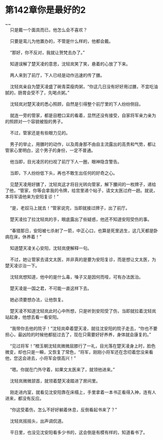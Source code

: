 # 第142章你是最好的2
~~<br>&nbsp;&nbsp;&nbsp;&nbsp;只是戴一个面具而已，他怎么会不喜欢？<br><br>&nbsp;&nbsp;&nbsp;&nbsp;只要是鸾儿为他置办的，不管是什么样的，他都会戴。<br><br>&nbsp;&nbsp;&nbsp;&nbsp;“那好，你不反对，我就让贺梵去办了。”<br><br>&nbsp;&nbsp;&nbsp;&nbsp;知道误解了楚天凌的意思，沈轻岚笑了笑，悬着的心放了下来。<br><br>&nbsp;&nbsp;&nbsp;&nbsp;两人来到了前厅，下人已经是动作迅速的传了膳。<br><br>&nbsp;&nbsp;&nbsp;&nbsp;沈轻岚亲自为楚天凌盛了碗青菜瘦肉粥，“你这几日没有好好用过膳，不宜吃油腻的，肠胃会受不了，先喝点粥。”<br><br>&nbsp;&nbsp;&nbsp;&nbsp;沈轻岚对楚天凌的悉心照顾，自然是引得整个前厅里的下人纷纷侧目。<br><br>&nbsp;&nbsp;&nbsp;&nbsp;就连一旁的管家，都是目瞪口呆的看着，显然还没有接受，自家将军亲力亲为的照顾对一个容貌被毁的男子。<br><br>&nbsp;&nbsp;&nbsp;&nbsp;不过，管家还是有些眼力见的。<br><br>&nbsp;&nbsp;&nbsp;&nbsp;男子的举止，用膳时的动作，以及周身那不由自主流露出的高贵和气势，都让管家心里明白，这个男子的身份，一定不普通。<br><br>&nbsp;&nbsp;&nbsp;&nbsp;他当即，目光凌厉的扫视了前厅下人一圈，眼神隐含警告。<br><br>&nbsp;&nbsp;&nbsp;&nbsp;当即，下人纷纷低下头，再也不敢生出任何的好奇之心。<br><br>&nbsp;&nbsp;&nbsp;&nbsp;见楚天凌用好膳了，沈轻岚这才将目光转向管家，解下腰间的一枚牌子，递给了他，“管家，你等会拿我的令牌，给宫里递个帖子，请文太医过府一趟。就说，本将军请他来为安阳复诊！”<br><br>&nbsp;&nbsp;&nbsp;&nbsp;“是，老奴马上就去！”管家说完，当即就接过牌子，出了前厅。<br><br>&nbsp;&nbsp;&nbsp;&nbsp;楚天凌拉了拉沈轻岚的手，眼底露出了些疑惑，他还不知道安阳受伤的事。<br><br>&nbsp;&nbsp;&nbsp;&nbsp;“春猎那日，安阳被七杀射了一箭，中正心口，也算是死里逃生，这几天都是卧病在床，休养着！”<br><br>&nbsp;&nbsp;&nbsp;&nbsp;知道楚天凌关心安阳，沈轻岚便解释一句。<br><br>&nbsp;&nbsp;&nbsp;&nbsp;不过，她让管家去请文太医，并非真的是要为安阳复诊，而是想让文太医，为楚天凌诊治一下。<br><br>&nbsp;&nbsp;&nbsp;&nbsp;沈轻岚想知道，他中的是什么毒，嗓子又是因何而哑，可有办法医治。<br><br>&nbsp;&nbsp;&nbsp;&nbsp;楚天凌是一国之君，不可能一直这样下去。<br><br>&nbsp;&nbsp;&nbsp;&nbsp;她必须要想办法，让他恢复。<br><br>&nbsp;&nbsp;&nbsp;&nbsp;楚天凌不知道沈轻岚此时心中所想，只是听到安阳受了伤，当即就拉着沈轻岚站起身，他想去看一看安阳。<br><br>&nbsp;&nbsp;&nbsp;&nbsp;“我带你去他的院子！”沈轻岚牵着楚天凌，就往沈安阳的院子走去，“你也不要担心，最凶险的时候他都挺过去了，现在只需要好好养养，身体就会康复的。”<br><br>&nbsp;&nbsp;&nbsp;&nbsp;“见过将军！”橙玉朝沈轻岚微微屈膝行了一礼，目光落在楚天凌身上时，脸色微变，却也只是一瞬，又恢复了常色，“将军，刚刚小将军还在念叨着您没来看他，您这会进去，小将军会很高兴！”<br><br>&nbsp;&nbsp;&nbsp;&nbsp;“嗯。你就在门外守着，如果文太医来了，就领他进来。”<br><br>&nbsp;&nbsp;&nbsp;&nbsp;沈轻岚微微颔首，就领着楚天凌踏进了房间里。<br><br>&nbsp;&nbsp;&nbsp;&nbsp;刚走进内室，就看见沈安阳靠在床榻上，手里拿着一本书正看得入神，连有人进来，都没有反应。<br><br>&nbsp;&nbsp;&nbsp;&nbsp;“你这受着伤，怎么不好好躺着休息，反倒看起书来了？”<br><br>&nbsp;&nbsp;&nbsp;&nbsp;沈轻岚摇摇头，出声调侃道。<br><br>&nbsp;&nbsp;&nbsp;&nbsp;平日里，也没见沈安阳看多少书的，这会倒是有模有样的，知道看书了。<br><br>
                    

<script>_fwqdsqadxfw()</script>
<div><script>_dfwf1dw();</script></div>
<div><script>_dfwf1agdw();</script></div>
                